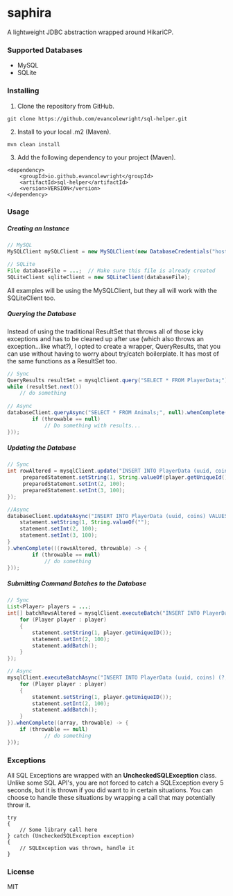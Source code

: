 # saphira
A lightweight JDBC abstraction wrapped around HikariCP.

### Supported Databases
- MySQL
- SQLite

### Installing
1. Clone the repository from GitHub.
```
git clone https://github.com/evancolewright/sql-helper.git
```
2. Install to your local .m2 (Maven).
```
mvn clean install
```
3. Add the following dependency to your project (Maven).
```
<dependency>
    <groupId>io.github.evancolewright</groupId>
    <artifactId>sql-helper</artifactId>
    <version>VERSION</version>
</dependency>
```

### Usage
##### Creating an Instance

```java
// MySQL
MySQLClient mySQLClient = new MySQLClient(new DatabaseCredentials("host", "database", "root", "password"));

// SQLite
File databaseFile = ...;  // Make sure this file is already created
SQLiteClient sqliteClient = new SQLiteClient(databaseFile);
```

All examples will be using the MySQLClient, but they all will work with the SQLiteClient too.

##### Querying the Database

Instead of using the traditional ResultSet that throws all of those icky exceptions and has to be cleaned up after use (which also throws an  exception...like what?), I opted to create a wrapper, QueryResults, that you can use without having to worry about try/catch boilerplate.  It  has most of the same functions as a ResultSet too.

```java
// Sync
QueryResults resultSet = mysqlClient.query("SELECT * FROM PlayerData;");
while (resultSet.next())
	// do something
	
// Async
databaseClient.queryAsync("SELECT * FROM Animals;", null).whenComplete(((queryResults, throwable) -> {
		if (throwable == null)
			// Do something with results...
}));
```

##### Updating the Database

```java
// Sync
int rowAltered = mysqlClient.update("INSERT INTO PlayerData (uuid, coins) VALUES (?, ?) ON DUPLICATE KEY UPDATE coins = coins + ?;", (statement) -> {
	 preparedStatement.setString(1, String.valueOf(player.getUniqueId()));
	 preparedStatement.setInt(2, 100);
	 preparedStatement.setInt(3, 100);	
});

//Async
databaseClient.updateAsync("INSERT INTO PlayerData (uuid, coins) VALUES (?, ?) ON DUPLICATE KEY UPDATE coins = coins + ?;", (statement) -> {
    statement.setString(1, String.valueOf("");
    statement.setInt(2, 100);
    statement.setInt(3, 100);
}
).whenComplete(((rowsAltered, throwable) -> {
		if (throwable == null)
			// do something
}));
```

##### Submitting Command Batches to the Database

```java
// Sync
List<Player> players = ...;
int[] batchRowsAltered = mysqlClient.executeBatch("INSERT INTO PlayerData (uuid, coins) (?, ?);", (statement) -> {
	for (Player player : player)
	{
		statement.setString(1, player.getUniqueID());
		statement.setInt(2, 100);
		statement.addBatch();
	}
});

// Async
mysqlClient.executeBatchAsync("INSERT INTO PlayerData (uuid, coins) (?, ?);", (statement) -> {
	for (Player player : player)
	{
		statement.setString(1, player.getUniqueID());
		statement.setInt(2, 100);
		statement.addBatch();
	}
}).whenComplete((array, throwable) -> { 
	if (throwable == null)
			// do something
}));
```

### Exceptions

All SQL Exceptions are wrapped with an **UncheckedSQLException** class. Unlike some SQL API's, you are not forced to catch a SQLException every 5 seconds, but it is  thrown if you did want to in certain situations.  You can choose to handle these situations by wrapping a call that may potentially throw it.

```
try
{
	// Some library call here
} catch (UncheckedSQLException exception)
{
	// SQLException was thrown, handle it
}
```

### License

MIT



